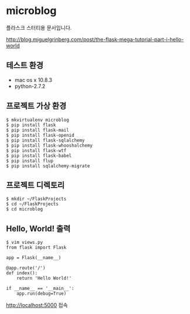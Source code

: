 microblog
=========

플라스크 스터티용 문서입니다.  

<http://blog.miguelgrinberg.com/post/the-flask-mega-tutorial-part-i-hello-world>

## 테스트 환경

* mac os x 10.8.3
* python-2.7.2

## 프로젝트 가상 환경

    $ mkvirtualenv microblog 
    $ pip install flask
    $ pip install flask-mail
    $ pip install flask-openid
    $ pip install flask-sqlalchemy
    $ pip install flask-whooshalchemy
    $ pip install flask-wtf
    $ pip install flask-babel
    $ pip install flup
    $ pip install sqlalchemy-migrate

## 프로젝트 디렉토리

    $ mkdir ~/FlaskProjects
    $ cd ~/FlaskProjects
    $ cd microblog


## Hello, World! 출력

    $ vim views.py
    from flask import Flask

    app = Flask(__name__)

    @app.route('/')
    def index():
        return 'Hello World!'

    if __name__ == '__main__':
        app.run(debug=True)    

<http://localhost:5000> 접속

